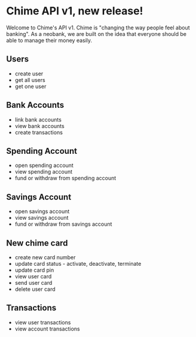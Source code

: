 # Chime API v1, new release! 

Welcome to Chime's API v1. Chime is "changing the way people feel about banking". As a neobank, we are built on the
idea that everyone should be able to manage their money easily. 

## Users 

* create user 
* get all users 
* get one user 

## Bank Accounts 

* link bank accounts 
* view bank accounts 
* create transactions 

## Spending Account 

* open spending account 
* view spending account 
* fund or withdraw from spending account 

## Savings Account 

* open savings account 
* view savings account 
* fund or withdraw from savings account 

## New chime card 

* create new card number 
* update card status - activate, deactivate, terminate 
* update card pin 
* view user card 
* send user card 
* delete user card 

## Transactions 

* view user transactions 
* view account transactions 
